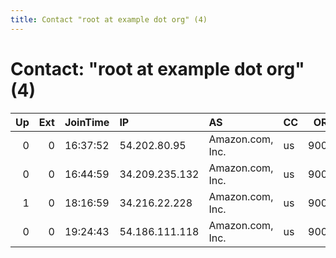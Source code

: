 ```yaml
---
title: Contact "root at example dot org" (4)
---
```


# Contact: "root at example dot org" (4)

|   Up |   Ext | JoinTime   | IP             | AS               | CC   |   ORp |   Dirp | OS    | Version   | Nickname            |   eFamMembers |
|-----:|------:|:-----------|:---------------|:-----------------|:-----|------:|-------:|:------|:----------|:--------------------|--------------:|
|    0 |     0 | 16:37:52   | 54.202.80.95   | Amazon.com, Inc. | us   |  9001 |      0 | Linux | 0.2.5.14  | citest25019LAsQzHqr |             1 |
|    0 |     0 | 16:44:59   | 34.209.235.132 | Amazon.com, Inc. | us   |  9001 |      0 | Linux | 0.2.9.12  | citest25022EjWjDjPQ |             1 |
|    1 |     0 | 18:16:59   | 34.216.22.228  | Amazon.com, Inc. | us   |  9001 |      0 | Linux | 0.2.9.12  | citest25065VRedxNTz |             1 |
|    0 |     0 | 19:24:43   | 54.186.111.118 | Amazon.com, Inc. | us   |  9001 |      0 | Linux | 0.2.9.12  | citest25146FA7vkJ4k |             1 |
